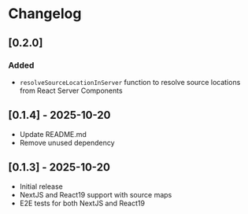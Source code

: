 # Changelog

## [0.2.0]

### Added
- `resolveSourceLocationInServer` function to resolve source locations from React Server Components

## [0.1.4] - 2025-10-20

- Update README.md
- Remove unused dependency

## [0.1.3] - 2025-10-20

- Initial release
- NextJS and React19 support with source maps
- E2E tests for both NextJS and React19
